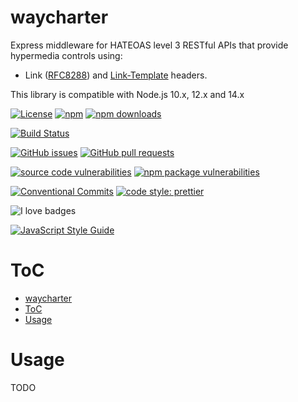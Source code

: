 # waycharter

Express middleware for HATEOAS level 3 RESTful APIs that provide hypermedia controls using:
  - Link ([RFC8288](https://tools.ietf.org/html/rfc8288)) and [Link-Template](https://mnot.github.io/I-D/link-template/) headers.

This library is compatible with Node.js 10.x, 12.x and 14.x

[![License](https://img.shields.io/github/license/mountain-pass/waycharter?logo=apache)](https://github.com/mountain-pass/waycharter/blob/master/LICENSE) [![npm](https://img.shields.io/npm/v/@mountainpass/waycharter?logo=npm)](https://www.npmjs.com/package/@mountainpass/waycharter) [![npm downloads](https://img.shields.io/npm/dm/@mountainpass/waycharter?logo=npm)](https://www.npmjs.com/package/@mountainpass/waycharter)

[![Build Status](https://img.shields.io/github/workflow/status/mountain-pass/waycharter/Build?logo=github)](https://github.com/mountain-pass/waycharter/actions?query=workflow%3ABuild)

[![GitHub issues](https://img.shields.io/github/issues/mountain-pass/waycharter?logo=github)](https://github.com/mountain-pass/waycharter/issues) [![GitHub pull requests](https://img.shields.io/github/issues-pr/mountain-pass/waycharter?logo=github)](https://github.com/mountain-pass/waycharter/pulls)

<!-- [![Quality](https://img.shields.io/codacy/grade/940768d54f7545f7b42f89b26c23c751?logo=codacy)](https://www.codacy.com/gh/mountain-pass/waycharter/dashboard?utm_source=github.com&amp;utm_medium=referral&amp;utm_content=mountain-pass/waycharter&amp;utm_campaign=Badge_Grade) [![Coverage](https://img.shields.io/codacy/coverage/940768d54f7545f7b42f89b26c23c751?logo=codacy)](https://www.codacy.com/gh/mountain-pass/waycharter/dashboard?utm_source=github.com&utm_medium=referral&utm_content=mountain-pass/waycharter&utm_campaign=Badge_Coverage) -->

[![source code vulnerabilities](https://img.shields.io/snyk/vulnerabilities/github/mountain-pass/waycharter?label=source%20code%20vulnerabilities&logo=snyk)](https://snyk.io/test/github/mountain-pass/waycharter) [![npm package vulnerabilities](https://img.shields.io/snyk/vulnerabilities/npm/@mountainpass/waycharter@1.0.53?label=npm%20package%20vulnerabilties&logo=snyk)](https://snyk.io/test/npm/@mountainpass/waycharter/1.0.53)


[![Conventional Commits](https://img.shields.io/badge/Conventional%20Commits-1.0.0-yellow.svg)](https://conventionalcommits.org) [![code style: prettier](https://img.shields.io/badge/code_style-prettier-ff69b4.svg)](https://github.com/prettier/prettier)

![I love badges](https://img.shields.io/badge/%E2%99%A5%20i%20love-%20badges-green?logo=heart)

[![JavaScript Style Guide](https://cdn.rawgit.com/standard/standard/master/badge.svg)](https://github.com/standard/standard)
# ToC

- [waycharter](#waycharter)
- [ToC](#toc)
- [Usage](#usage)


# Usage

TODO

